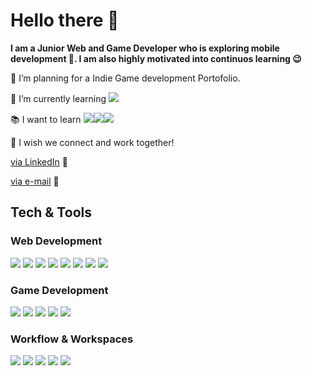 # Hello there 👋
<!--
**JuanBacon/JuanBacon** is a ✨ _special_ ✨ repository because its `README.md` (this file) appears on your GitHub profile.
-->
 **I am a Junior Web and Game Developer who is exploring mobile development 📱. I am also highly motivated into continuos learning :wink:**
 
 🔭 I’m planning for a Indie Game development Portofolio.
 
 🌱 I’m currently learning <img src="https://img.shields.io/badge/React_Native-20232A?style=for-the-badge&logo=react&logoColor=61DAFB">
 
 :books: I want to learn <img src="https://img.shields.io/badge/Flutter-02569B?style=for-the-badge&logo=flutter&logoColor=white"><img src="https://img.shields.io/badge/Vue.js-35495E?style=for-the-badge&logo=vue.js&logoColor=4FC08"/><img src="https://img.shields.io/badge/Angular-DD0031?style=for-the-badge&logo=angular&logoColor=white"/>

🤝 I wish we connect and work together!

<a href="https://www.linkedin.com/in/juan-diego-bustamante-rios/" >via LinkedIn</a> 🔗

<a href="mailto:juan.bacon.b@outlook.com" >via e-mail</a> 📧

<!--
![Profile views](https://gpvc.arturio.dev/JuanBacon)  <img src="https://img.shields.io/github/followers/JuanBacon?label=Follow" style=" float:left, margin-right:10px" />
-->



## Tech & Tools
### Web Development
<span>
  <img src = "https://img.shields.io/badge/HTML5-E34F26?style=for-the-badge&logo=html5&logoColor=white">
  <img src = "https://img.shields.io/badge/CSS3-1572B6?style=for-the-badge&logo=css3&logoColor=white">
  <img src = "https://img.shields.io/badge/JavaScript-F7DF1E?style=for-the-badge&logo=javascript&logoColor=black">
  <img src = "https://img.shields.io/badge/React-20232A?style=for-the-badge&logo=react&logoColor=61DAFB">
  <img src = "https://img.shields.io/badge/Bootstrap-563D7C?style=for-the-badge&logo=bootstrap&logoColor=white">
  <img src = "https://img.shields.io/badge/MySQL-00000F?style=for-the-badge&logo=mysql&logoColor=white">
  <img src = "https://img.shields.io/badge/p5.js-ED225D?style=for-the-badge&logo=p5.js&logoColor=FFFFFF">
  <img src = "https://img.shields.io/badge/threejs-black?style=for-the-badge&logo=three.js&logoColor=white">
</span>

### Game Development
<span>
  <img src = "https://img.shields.io/badge/C%23-239120?style=for-the-badge&logo=c-sharp&logoColor=white">
  <img src = "https://img.shields.io/badge/c++-%2300599C.svg?style=for-the-badge&logo=c%2B%2B&logoColor=white">
  <img src = "https://img.shields.io/badge/Unity-100000?style=for-the-badge&logo=unity&logoColor=white">
  <img src = "https://img.shields.io/badge/unrealengine-%23313131.svg?style=for-the-badge&logo=unrealengine&logoColor=white">
  <img src = "https://img.shields.io/badge/GODOT-%23FFFFFF.svg?style=for-the-badge&logo=godot-engine">
</span>

### Workflow & Workspaces
<span>
  <img src = "https://img.shields.io/badge/git-%23F05033.svg?style=for-the-badge&logo=git&logoColor=white">
  <img src = "https://img.shields.io/badge/github-%23121011.svg?style=for-the-badge&logo=github&logoColor=white">
  <img src = "https://img.shields.io/badge/Slack-4A154B?style=for-the-badge&logo=slack&logoColor=white">
  <img src = "https://img.shields.io/badge/Notion-%23000000.svg?style=for-the-badge&logo=notion&logoColor=white">
  <img src = "https://img.shields.io/badge/Visual%20Studio%20Code-0078d7.svg?style=for-the-badge&logo=visual-studio-code&logoColor=white">
</span>
